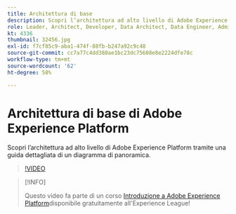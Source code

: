 ```yaml
---
title: Architettura di base
description: Scopri l’architettura ad alto livello di Adobe Experience Platform tramite una guida dettagliata di un diagramma di panoramica.
role: Leader, Architect, Developer, Data Architect, Data Engineer, Admin, User
kt: 4336
thumbnail: 32456.jpg
exl-id: f7cf85c9-aba1-474f-88fb-b247a92c9c48
source-git-commit: cc7a77c4dd380ae1bc23dc75608e8e2224dfe78c
workflow-type: tm+mt
source-wordcount: '62'
ht-degree: 58%

---
```


# Architettura di base di Adobe Experience Platform

Scopri l’architettura ad alto livello di Adobe Experience Platform tramite una guida dettagliata di un diagramma di panoramica.

>[!VIDEO](https://video.tv.adobe.com/v/32456?quality=12&learn=on)

>[!INFO]
>
> Questo video fa parte di un corso [Introduzione a Adobe Experience Platform](https://experienceleague.adobe.com/?recommended=ExperiencePlatform-U-1-2020.1&amp;lang=it)disponibile gratuitamente all&#39;Experience League!


